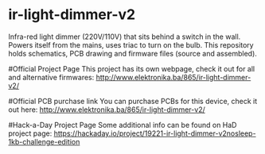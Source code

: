 # ir-light-dimmer-v2
Infra-red light dimmer (220V/110V) that sits behind a switch in the wall. Powers itself from the mains, uses triac to turn on the bulb. This repository holds schematics, PCB drawing and firmware files (source and assembled).

#Official Project Page
This project has its own webpage, check it out for all and alternative firmwares:
http://www.elektronika.ba/865/ir-light-dimmer-v2/

#Official PCB purchase link
You can purchase PCBs for this device, check it out here:
http://www.elektronika.ba/865/ir-light-dimmer-v2/

#Hack-a-Day Project Page
Some additional info can be found on HaD project page:
https://hackaday.io/project/19221-ir-light-dimmer-v2nosleep-1kb-challenge-edition
